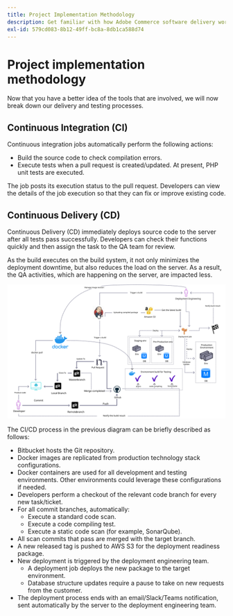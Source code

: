 ```yaml
---
title: Project Implementation Methodology
description: Get familiar with how Adobe Commerce software delivery works.
exl-id: 579cd083-8b12-49ff-bc8a-8db1ca588d74
---
```

# Project implementation methodology

Now that you have a better idea of the tools that are involved, we will now break down our delivery and testing processes.

## Continuous Integration (CI)

Continuous integration jobs automatically perform the following actions:

- Build the source code to check compilation errors.
- Execute tests when a pull request is created/updated. At present, PHP unit tests are executed.

The job posts its execution status to the pull request. Developers can view the details of the job execution so that they can fix or improve existing code.

## Continuous Delivery (CD)

Continuous Delivery (CD) immediately deploys source code to the server after all tests pass successfully. Developers can check their functions quickly and then assign the task to the QA team for review.

As the build executes on the build system, it not only minimizes the deployment downtime, but also reduces the load on the server. As a result, the QA activities, which are happening on the server, are impacted less.

![Continuous delivery infographic](../../assets/playbooks/cicd.svg)

The CI/CD process in the previous diagram can be briefly described as follows:

- Bitbucket hosts the Git repository.
- Docker images are replicated from production technology stack configurations.
- Docker containers are used for all development and testing environments. Other environments could leverage these configurations if needed.
- Developers perform a checkout of the relevant code branch for every new task/ticket.
- For all commit branches, automatically:
  - Execute a standard code scan.
  - Execute a code compiling test.
  - Execute a static code scan (for example, SonarQube).
- All scan commits that pass are merged with the target branch.
- A new released tag is pushed to AWS S3 for the deployment readiness package.
- New deployment is triggered by the deployment engineering team.
  - A deployment job deploys the new package to the target environment.
  - Database structure updates require a pause to take on new requests from the customer.
- The deployment process ends with an email/Slack/Teams notification, sent automatically by the server to the deployment engineering team.
